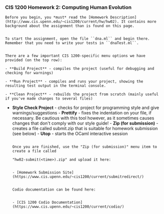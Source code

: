 ### CIS 1200 Homework 2: Computing Human Evolution

    Before you begin, you *must* read the [Homework Description](http://www.cis.upenn.edu/~cis1200/current/hw/hw02). It contains more background about the assignment than is found on this page.

                                                                                                                                                                                              To start the assignment, open the file ``dna.ml`` and begin there. Remember that you need to write your tests in ``dnaTest.ml``.

                                                                                                                                                                                                                                                                                                                              There are a few important CIS 1200-specific menu options we have provided (on the top row):
                                                                                                                                                                                                                                                                                                                 - **Build Project** - compiles the project (useful for debugging and checking for warnings)
                                                                                                                                                                                                                                                                                                                 - **Run Project** - compiles and runs your project, showing the resulting test output in the terminal console.
                                                                                                                                                                                                                                                                                                                                                                                                                         - **Clean Project** - rebuilds the project from scratch (mainly useful if you've made changes to several files)
- **Style Check Project** - checks for project for programming style and give warnings/suggestions
                                                                         - **Prettify** - fixes the indentation on your file, if necessary. Be cautious with this tool however, as it sometimes causes changes that don't comply with our style guide!
                                                                                                                                                                                                                                      - **Zip (for submission)** - creates a file called submit.zip that is suitable for homework submission (see below)
                                                                                                                                                                                                                                                                                                                         - **Utop** - starts the OCaml interactive session

                                                                                                                                                                                                                                                                                                                             Once you are finished, use the "Zip (for submission)" menu item to create a file called
                                                                                                                                                                                                                                              "hw02-submit(<time>).zip" and upload it here:

                                                                                                                                                                                                                                                                              - [Homework Submission Site](https://www.cis.upenn.edu/~cis1200/current/submitredirect/)

                                                                                                                                                                                                                                                                                Codio documentation can be found here:

                                                                                                                                                                                                                                                                              - [CIS 1200 Codio Documentation](https://www.cis.upenn.edu/~cis1200/current/codio/)
